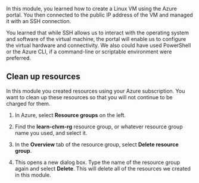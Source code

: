 In this module, you learned how to create a Linux VM using the Azure portal. You then connected to the public IP address of the VM and managed it with an SSH connection. 

You learned that while SSH allows us to interact with the operating system and software of the virtual machine, the portal will enable us to configure the virtual hardware and connectivity. We also could have used PowerShell or the Azure CLI, if a command-line or scriptable environment were preferred.

## Clean up resources
 In this module you created resources using your Azure subscription. You want to clean up these resources so that you will not continue to be charged for them.

 1. In Azure, select **Resource groups** on the left.

 1. Find the **learn-clvm-rg** resource group, or whatever resource group name you used,  and select it.

 1. In the **Overview** tab of the resource group, select **Delete resource group**.

 1. This opens a new dialog box. Type the name of the resource group  again and select **Delete**. This will delete all of the resources we created in this module.

